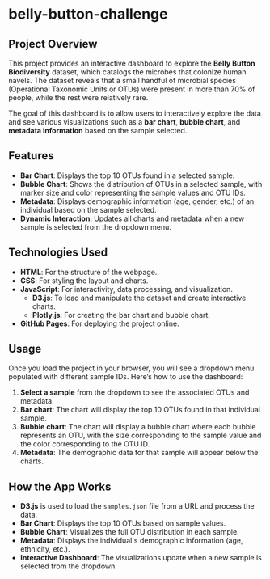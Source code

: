 
# belly-button-challenge

## Project Overview
This project provides an interactive dashboard to explore the **Belly Button Biodiversity** dataset, which catalogs the microbes that colonize human navels. The dataset reveals that a small handful of microbial species (Operational Taxonomic Units or OTUs) were present in more than 70% of people, while the rest were relatively rare.

The goal of this dashboard is to allow users to interactively explore the data and see various visualizations such as a **bar chart**, **bubble chart**, and **metadata information** based on the sample selected.

## Features
- **Bar Chart**: Displays the top 10 OTUs found in a selected sample.
- **Bubble Chart**: Shows the distribution of OTUs in a selected sample, with marker size and color representing the sample values and OTU IDs.
- **Metadata**: Displays demographic information (age, gender, etc.) of an individual based on the sample selected.
- **Dynamic Interaction**: Updates all charts and metadata when a new sample is selected from the dropdown menu.

## Technologies Used
- **HTML**: For the structure of the webpage.
- **CSS**: For styling the layout and charts.
- **JavaScript**: For interactivity, data processing, and visualization.
    - **D3.js**: To load and manipulate the dataset and create interactive charts.
    - **Plotly.js**: For creating the bar chart and bubble chart.
- **GitHub Pages**: For deploying the project online.

## Usage
Once you load the project in your browser, you will see a dropdown menu populated with different sample IDs. Here’s how to use the dashboard:

1. **Select a sample** from the dropdown to see the associated OTUs and metadata.
2. **Bar chart**: The chart will display the top 10 OTUs found in that individual sample.
3. **Bubble chart**: The chart will display a bubble chart where each bubble represents an OTU, with the size corresponding to the sample value and the color corresponding to the OTU ID.
4. **Metadata**: The demographic data for that sample will appear below the charts.

## How the App Works
- **D3.js** is used to load the `samples.json` file from a URL and process the data.
- **Bar Chart**: Displays the top 10 OTUs based on sample values.
- **Bubble Chart**: Visualizes the full OTU distribution in each sample.
- **Metadata**: Displays the individual's demographic information (age, ethnicity, etc.).
- **Interactive Dashboard**: The visualizations update when a new sample is selected from the dropdown.

